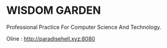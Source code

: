 # WISDOM GARDEN

Professional Practice For Computer Science And Technology.

Oline : http://paradisehell.xyz:8080
